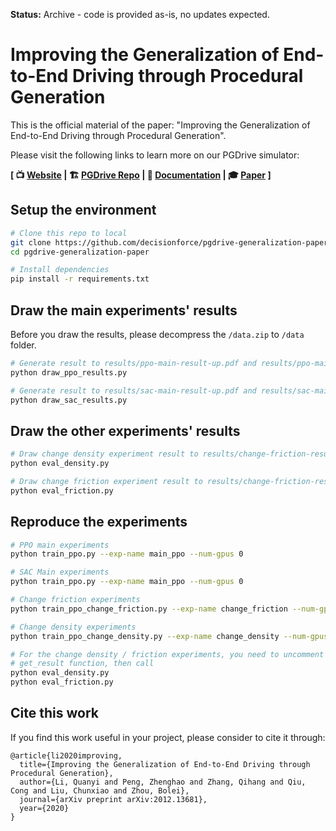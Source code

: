 
**Status:** Archive - code is provided as-is, no updates expected.

# Improving the Generalization of End-to-End Driving through Procedural Generation

This is the official material of the paper: "Improving the Generalization of End-to-End Driving through Procedural Generation".

Please visit the following links to learn more on our PGDrive simulator:

**[ 📺 [Website](https://decisionforce.github.io/pgdrive/) | 🏗 [PGDrive Repo](https://github.com/decisionforce/pgdrive) | 📜 [Documentation](https://pgdrive.readthedocs.io/) | 🎓 [Paper](https://arxiv.org/pdf/2012.13681) ]**


## Setup the environment

```bash
# Clone this repo to local
git clone https://github.com/decisionforce/pgdrive-generalization-paper.git
cd pgdrive-generalization-paper

# Install dependencies
pip install -r requirements.txt
```



## Draw the main experiments' results

Before you draw the results, please decompress the `/data.zip` to `/data` folder.

```bash
# Generate result to results/ppo-main-result-up.pdf and results/ppo-main-result-down.pdf
python draw_ppo_results.py

# Generate result to results/sac-main-result-up.pdf and results/sac-main-result-down.pdf
python draw_sac_results.py
```


## Draw the other experiments' results

```bash
# Draw change density experiment result to results/change-friction-result.pdf
python eval_density.py

# Draw change friction experiment result to results/change-friction-result.pdf
python eval_friction.py
```


## Reproduce the experiments

```bash
# PPO main experiments
python train_ppo.py --exp-name main_ppo --num-gpus 0

# SAC Main experiments
python train_ppo.py --exp-name main_ppo --num-gpus 0

# Change friction experiments
python train_ppo_change_friction.py --exp-name change_friction --num-gpus 0

# Change density experiments
python train_ppo_change_density.py --exp-name change_density --num-gpus 0

# For the change density / friction experiments, you need to uncomment the script to call
# get_result function, then call
python eval_density.py
python eval_friction.py
```


## Cite this work

If you find this work useful in your project, please consider to cite it through:

```
@article{li2020improving,
  title={Improving the Generalization of End-to-End Driving through Procedural Generation},
  author={Li, Quanyi and Peng, Zhenghao and Zhang, Qihang and Qiu, Cong and Liu, Chunxiao and Zhou, Bolei},
  journal={arXiv preprint arXiv:2012.13681},
  year={2020}
}
```


